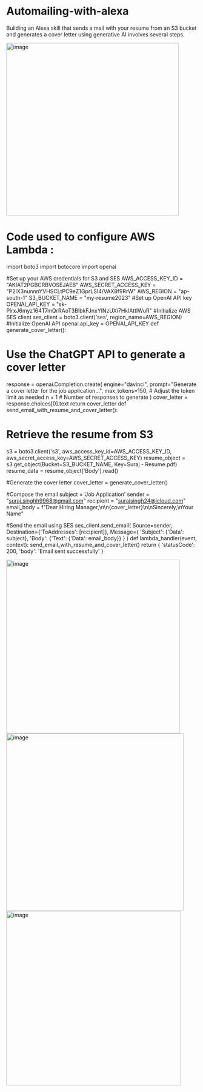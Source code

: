 # Automailing-with-alexa
Building an Alexa skill that sends a mail with your resume from an S3 bucket  and generates a cover letter using generative AI involves several steps.


<img width="455" alt="image" src="https://github.com/aadikaa/Automailing-with-alexa/assets/83490101/50e4a98b-257c-4c53-adcf-6b5a7a123980">




# Code used to configure AWS Lambda : 
import boto3
import botocore
import openai

#Set up your AWS credentials for S3 and SES
AWS_ACCESS_KEY_ID = "AKIAT2PGBCRBVOSEJAEB"
AWS_SECRET_ACCESS_KEY = "P2IX3nunnnYVHSCLtPC9eZ1GprLSI4/VAX8f9RrW"
AWS_REGION = "ap-south-1"
S3_BUCKET_NAME = "my-resume2023"
#Set up OpenAI API key
OPENAI_API_KEY = "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"
#Initialize AWS SES client
ses_client = boto3.client('ses', region_name=AWS_REGION)
#Initialize OpenAI API
openai.api_key = OPENAI_API_KEY
def generate_cover_letter():

 # Use the ChatGPT API to generate a cover letter
 response = openai.Completion.create(
 engine="davinci",
 prompt="Generate a cover letter for the job application...",
 max_tokens=150, # Adjust the token limit as needed
 n = 1 # Number of responses to generate
 )
 cover_letter = response.choices[0].text
 return cover_letter
def send_email_with_resume_and_cover_letter():

 # Retrieve the resume from S3
 s3 = boto3.client('s3', aws_access_key_id=AWS_ACCESS_KEY_ID, 
aws_secret_access_key=AWS_SECRET_ACCESS_KEY)
 resume_object = s3.get_object(Bucket=S3_BUCKET_NAME, Key=Suraj - Resume.pdf)
 resume_data = resume_object['Body'].read()
 
 #Generate the cover letter
 cover_letter = generate_cover_letter()
 
 #Compose the email
 subject = 'Job Application'
 sender = "suraj.singhh9968@gmail.com"
 recipient = "surajsingh24@icloud.com"
 email_body = f"Dear Hiring Manager,\n\n{cover_letter}\n\nSincerely,\nYour Name"
 
 #Send the email using SES
 ses_client.send_email(
 Source=sender,
 Destination={'ToAddresses': [recipient]},
 Message={
 'Subject': {'Data': subject},
 'Body': {'Text': {'Data': email_body}}
 }
 )
def lambda_handler(event, context):
 send_email_with_resume_and_cover_letter()
 return {
 'statusCode': 200,
 'body': 'Email sent successfully'
 }


 
<img width="458" alt="image" src="https://github.com/aadikaa/Automailing-with-alexa/assets/83490101/f6c00735-ecd9-4d3e-beb1-4e9eabe0b3b1">




<img width="468" alt="image" src="https://github.com/aadikaa/Automailing-with-alexa/assets/83490101/1e760ef2-1bbb-4660-a8ae-572d5c0689b5">




<img width="460" alt="image" src="https://github.com/aadikaa/Automailing-with-alexa/assets/83490101/89e36bd7-fdc3-492d-84d7-fa47a020ebd3">


